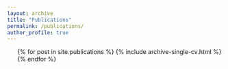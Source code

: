 ```yaml
---
layout: archive
title: "Publications"
permalink: /publications/
author_profile: true
---
```


<ul>{% for post in site.publications %}
    {% include archive-single-cv.html %}
  {% endfor %}</ul>

<!-- {% if author.googlescholar %}
  You can also find my articles on <u><a href="{{author.googlescholar}}">my Google Scholar profile</a>.</u>
{% endif %}

{% include base_path %}

{% for post in site.publications reversed %}
  {% include archive-single.html %}
{% endfor %} -->

